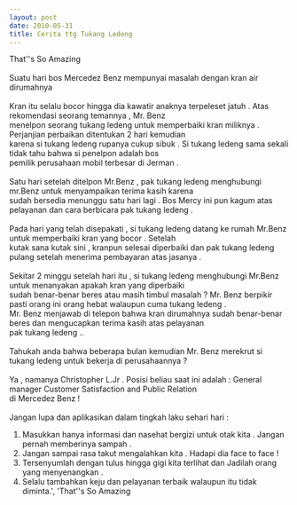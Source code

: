```yaml
---
layout: post
date: 2010-05-31
title: Cerita ttg Tukang Ledeng
---
```


That''s So Amazing<br>
<br>
Suatu hari bos Mercedez Benz mempunyai masalah dengan kran air dirumahnya<br>
<br>
Kran itu selalu bocor hingga dia kawatir anaknya terpeleset jatuh . Atas  rekomendasi seorang temannya , Mr. Benz <br>
menelpon seorang tukang ledeng untuk memperbaiki kran miliknya . Perjanjian perbaikan ditentukan 2 hari kemudian <br>
karena si tukang ledeng rupanya  cukup sibuk . Si tukang ledeng sama sekali tidak tahu bahwa si penelpon adalah bos <br>
pemilik  perusahaan mobil terbesar di Jerman .<br>
<br>
Satu hari setelah ditelpon Mr.Benz , pak tukang ledeng menghubungi mr.Benz untuk menyampaikan terima kasih karena <br>
sudah bersedia menunggu satu hari lagi . Bos Mercy ini pun kagum atas pelayanan dan cara berbicara pak tukang ledeng .<br>
<br>
Pada hari yang telah disepakati , si tukang ledeng datang ke rumah Mr.Benz untuk memperbaiki kran yang bocor . Setelah <br>
kutak sana kutak sini , kranpun selesai  diperbaiki dan pak tukang ledeng pulang setelah menerima pembayaran atas jasanya .<br>
<br>
Sekitar 2 minggu setelah hari itu , si tukang ledeng menghubungi Mr.Benz untuk menanyakan apakah kran yang diperbaiki <br>
sudah benar-benar beres atau masih timbul masalah ? Mr. Benz berpikir pasti orang ini orang hebat walaupun cuma tukang ledeng . <br>
Mr. Benz menjawab di telepon bahwa kran dirumahnya sudah benar-benar beres dan mengucapkan terima kasih atas pelayanan <br>
pak tukang  ledeng ..<br>
<br>
Tahukah anda bahwa beberapa bulan kemudian Mr. Benz merekrut si tukang ledeng untuk bekerja di perusahaannya ?<br>
<br>
Ya , namanya Christopher L.Jr . Posisi beliau saat ini adalah : General manager Customer Satisfaction and Public Relation <br>
di Mercedez Benz !<br>
<br>
Jangan lupa dan aplikasikan dalam tingkah laku sehari hari :<br>
1. Masukkan hanya informasi dan nasehat bergizi untuk otak kita . Jangan pernah memberinya sampah .<br>
2. Jangan sampai rasa takut mengalahkan kita . Hadapi dia face to face !<br>
3. Tersenyumlah dengan tulus hingga gigi kita terlihat dan Jadilah orang yang menyenangkan .<br>
4. Selalu tambahkan keju dan pelayanan terbaik walaupun itu tidak diminta.', 'That''s So Amazing<br>
<br>

